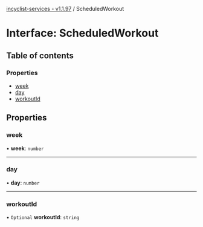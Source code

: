 [incyclist-services - v1.1.97](../README.md) / ScheduledWorkout

# Interface: ScheduledWorkout

## Table of contents

### Properties

- [week](ScheduledWorkout.md#week)
- [day](ScheduledWorkout.md#day)
- [workoutId](ScheduledWorkout.md#workoutid)

## Properties

### week

• **week**: `number`

___

### day

• **day**: `number`

___

### workoutId

• `Optional` **workoutId**: `string`
